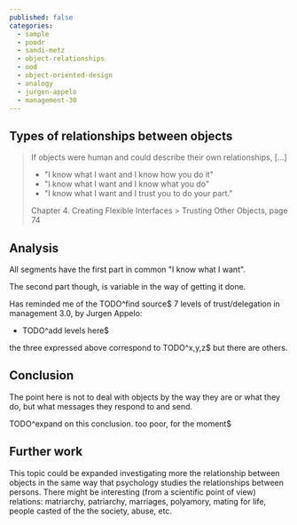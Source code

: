 ```yaml
---
published: false
categories:
  - sample
  - poodr
  - sandi-metz
  - object-relationships
  - ood
  - object-oriented-design
  - analogy
  - jurgen-appelo
  - management-30
---
```


## Types of relationships between objects

>If objects were human and could describe their own relationships, [...]
>
>  * "I know what I want and I know how you do it"
>  * "I know what I want and I know what you do"
>  * "I know what I want and I trust you to do your part."
>
> Chapter 4. Creating Flexible Interfaces > Trusting Other Objects, page 74

## Analysis

All segments have the first part in common "I know what I want".

The second part though, is variable in the way of getting it done. 

Has reminded me of the TODO^find source$ 7 levels of trust/delegation in management 3.0, by Jurgen Appelo:

  * TODO^add levels here$

the three expressed above correspond to TODO^x,y,z$ but there are others.

## Conclusion

The point here is not to deal with objects by the way they are or what they do, but what messages they respond to and send.

TODO^expand on this conclusion. too poor, for the moment$

## Further work

This topic could be expanded investigating more the relationship between objects in the same way that psychology studies the relationships between persons. There might be interesting (from a scientific point of view) relations: matriarchy, patriarchy, marriages, polyamory, mating for life, people casted of the the society, abuse, etc.